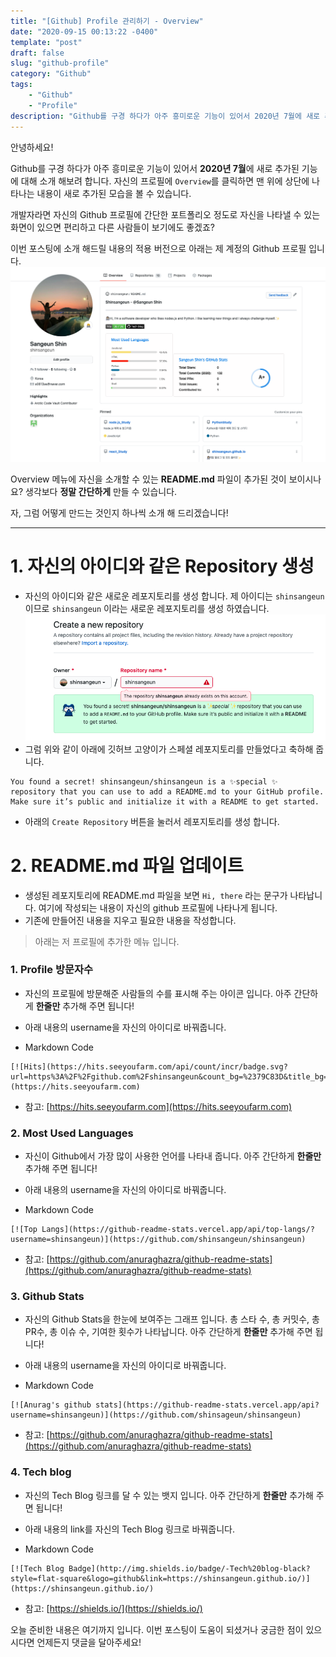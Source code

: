 ```yaml
---
title: "[Github] Profile 관리하기 - Overview"
date: "2020-09-15 00:13:22 -0400"
template: "post"
draft: false
slug: "github-profile"
category: "Github"
tags:
    - "Github"
    - "Profile"
description: "Github를 구경 하다가 아주 흥미로운 기능이 있어서 2020년 7월에 새로 추가된 기능에 대해 소개 해보려 합니다."
---
```


안녕하세요!

Github를 구경 하다가 아주 흥미로운 기능이 있어서 **2020년 7월**에 새로 추가된 기능에 대해 소개 해보려 합니다.
자신의 프로필에 `Overview`를 클릭하면 맨 위에 상단에 나타나는 내용이 새로 추가된 모습을 볼 수 있습니다.

개발자라면 자신의 Github 프로필에 간단한 포트폴리오 정도로 자신을 나타낼 수 있는 화면이 있으면 편리하고 다른 사람들이 보기에도 좋겠죠?

이번 포스팅에 소개 해드릴 내용의 적용 버전으로 아래는 제 계정의 Github 프로필 입니다.
![Profile1](static/images/github/github-profile-overview.png)

Overview 메뉴에 자신을 소개할 수 있는 **README.md** 파일이 추가된 것이 보이시나요? 생각보다 **정말 간단하게** 만들 수 있습니다.

자, 그럼 어떻게 만드는 것인지 하나씩 소개 해 드리겠습니다!

-----

# 1. 자신의 아이디와 같은 Repository 생성
- 자신의 아이디와 같은 새로운 레포지토리를 생성 합니다. 제 아이디는 `shinsangeun` 이므로 `shinsangeun` 이라는 새로운 레포지토리를 생성 하였습니다.
![Profile2](static/images/github/github-profile-repository.png)
- 그럼 위와 같이 아래에 깃허브 고양이가 스페셜 레포지토리를 만들었다고 축하해 줍니다.
```
You found a secret! shinsangeun/shinsangeun is a ✨special ✨ repository that you can use to add a README.md to your GitHub profile. Make sure it’s public and initialize it with a README to get started.
```
- 아래의 `Create Repository` 버튼을 눌러서 레포지토리를 생성 합니다.

# 2. README.md 파일 업데이트
- 생성된 레포지토리에 README.md 파일을 보면 `Hi, there` 라는 문구가 나타납니다. 여기에 작성되는 내용이 자신의 github 프로필에 나타나게 됩니다.
- 기존에 만들어진 내용을 지우고 필요한 내용을 작성합니다.

> 아래는 저 프로필에 추가한 메뉴 입니다.

### 1. Profile 방문자수
- 자신의 프로필에 방문해준 사람들의 수를 표시해 주는 아이콘 입니다. 아주 간단하게 **한줄만** 추가해 주면 됩니다!
- 아래 내용의 username을 자신의 아이디로 바꿔줍니다.

- Markdown Code
```
[![Hits](https://hits.seeyoufarm.com/api/count/incr/badge.svg?url=https%3A%2F%2Fgithub.com%2Fshinsangeun&count_bg=%2379C83D&title_bg=%23555555&icon=&icon_color=%23E7E7E7&title=hits&edge_flat=false)](https://hits.seeyoufarm.com)
``` 

- 참고: [https://hits.seeyoufarm.com](https://hits.seeyoufarm.com)

### 2. Most Used Languages
- 자신이 Github에서 가장 많이 사용한 언어를 나타내 줍니다. 아주 간단하게 **한줄만** 추가해 주면 됩니다!
- 아래 내용의 username을 자신의 아이디로 바꿔줍니다.

- Markdown Code
```
[![Top Langs](https://github-readme-stats.vercel.app/api/top-langs/?username=shinsangeun)](https://github.com/shinsangeun/shinsangeun)
``` 

- 참고: [https://github.com/anuraghazra/github-readme-stats](https://github.com/anuraghazra/github-readme-stats)

### 3. Github Stats
- 자신의 Github Stats을 한눈에 보여주는 그래프 입니다. 총 스타 수, 총 커밋수, 총 PR수, 총 이슈 수, 기여한 횟수가 나타납니다. 아주 간단하게 **한줄만** 추가해 주면 됩니다!
- 아래 내용의 username을 자신의 아이디로 바꿔줍니다.

- Markdown Code
```
[![Anurag's github stats](https://github-readme-stats.vercel.app/api?username=shinsangeun)](https://github.com/shinsageun/shinsangeun)
``` 

- 참고: [https://github.com/anuraghazra/github-readme-stats](https://github.com/anuraghazra/github-readme-stats)

### 4. Tech blog
- 자신의 Tech Blog 링크를 달 수 있는 뱃지 입니다. 아주 간단하게 **한줄만** 추가해 주면 됩니다!
- 아래 내용의 link를 자신의 Tech Blog 링크로 바꿔줍니다.

- Markdown Code
```
[![Tech Blog Badge](http://img.shields.io/badge/-Tech%20blog-black?style=flat-square&logo=github&link=https://shinsangeun.github.io/)](https://shinsangeun.github.io/)
``` 

- 참고: [https://shields.io/](https://shields.io/)


오늘 준비한 내용은 여기까지 입니다.
이번 포스팅이 도움이 되셨거나 궁금한 점이 있으시다면 언제든지 댓글을 달아주세요!